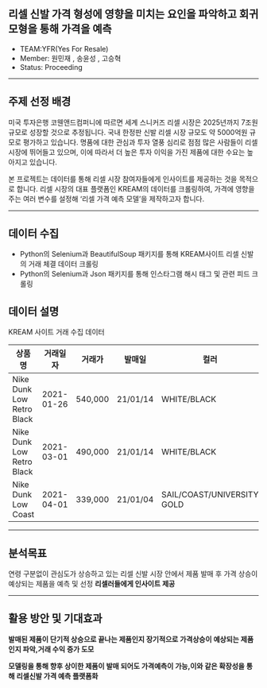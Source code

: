 ## 리셀 신발 가격 형성에 영향을 미치는 요인을 파악하고 회귀모형을 통해 가격을 예측
* TEAM:YFR(Yes For Resale)
* Member: 원민재 , 송윤성 , 고승혁 
* Status: Proceeding
***

## 주제 선정 배경
미국 투자은행 코웬앤드컴퍼니에 따르면 세계 스니커즈 리셀 시장은 2025년까지 7조원 규모로 성장할 것으로 추정됩니다. 국내 한정판 신발 리셀 시장 규모도 약 5000억원 규모로 평가하고 있습니다. 명품에 대한 관심과 투자 열풍 심리로 점점 많은 사람들이 리셀 시장에 뛰어들고 있으며, 이에 따라서 더 높은 투자 이익을 가진 제품에 대한 수요는 높아지고 있습니다. 

본 프로젝트는 데이터를 통해 리셀 시장 참여자들에게 인사이트를 제공하는 것을 목적으로 합니다. 리셀 시장의 대표 플랫폼인 KREAM의 데이터를 크롤링하여, 가격에 영향을 주는 여러 변수를 설정해 ‘리셀 가격 예측 모델’을 제작하고자 합니다.
***

## 데이터 수집
* Python의 Selenium과 BeautifulSoup 패키지를 통해 KREAM사이트 리셀 신발의 거래 체결 데이터 크롤링
* Python의 Selenium과 Json 패키지를 통해 인스타그램 해시 태그 및 관련 피드 크롤링


## 데이터 설명

KREAM 사이트 거래 수집 데이터

|상품명|거래일자|거래가|발매일|컬러|발매가|사이즈|
|------|--------|-----|-------|----|------|------|
|Nike Dunk Low Retro Black|2021-01-26|540,000|21/01/14|WHITE/BLACK|119,000|280|
|Nike Dunk Low Retro Black|2021-03-01|490,000|21/01/14|WHITE/BLACK|119,000|265|
Nike Dunk Low Coast|2021-04-01|339,000|21/01/04|SAIL/COAST/UNIVERSITY GOLD|119,000|250|
***

## 분석목표 
연령 구분없이 관심도가 상승하고 있는 리셀 신발 시장 안에서 제품 발매 후 가격 상승이 예상되는 제품을 예측 및 선정 **리셀러들에게 인사이트 제공**

***

## 활용 방안 및 기대효과
**발매된 제품이 단기적 상승으로 끝나는 제품인지 장기적으로 가격상승이 예상되는 제품인지 파악,거래 수익 증가 도모** 

**모델링을 통해 향후 상이한 제품이 발매 되어도 가격예측이 가능,이와 같은 확장성을 통해 리셀신발 가격 예측 플랫폼화**